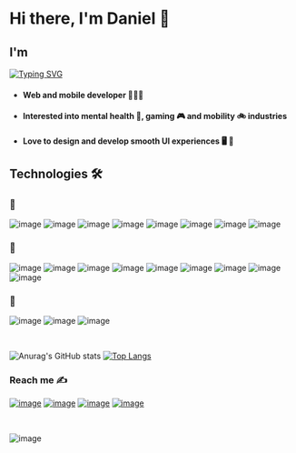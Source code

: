 # Hi there, I'm Daniel 👋

## I'm
[![Typing SVG](https://readme-typing-svg.herokuapp.com?font=Source+Code+Pro&weight=600&size=28&pause=1000&color=060F22&background=FFF643&center=true&vCenter=true&width=800&height=75&lines=Full-Stack+Web+Developer;Software+Engineer;Learning+something+new)](https://dcueto.me)

- #### Web and mobile developer 🧑‍💻📱

- #### Interested into mental health 🧠, gaming 🎮 and mobility 🚲 industries

- #### Love to design and develop smooth UI experiences 🖥️ 🎨


<!-- ## ✍ Blog & Writing
Apart from coding, I also like writing articles - you can find them at my website dcueto.me -->

## Technologies 🛠️

### 🚆
![image](https://img.shields.io/badge/TypeScript-007ACC?style=for-the-badge&logo=typescript&logoColor=white)
![image](https://img.shields.io/badge/JavaScript-323330?style=for-the-badge&logo=javascript&logoColor=F7DF1E)
![image](https://img.shields.io/badge/React-20232A?style=for-the-badge&logo=react&logoColor=61DAFB)
![image](https://img.shields.io/badge/Angular-DD0031?style=for-the-badge&logo=angular&logoColor=white)
![image](https://img.shields.io/badge/Astro-0C1222?style=for-the-badge&logo=astro&logoColor=FDFDFE)
![image](https://img.shields.io/badge/Jest-C21325?style=for-the-badge&logo=jest&logoColor=white)
![image](https://img.shields.io/badge/CSS3-1572B6?style=for-the-badge&logo=css3&logoColor=white)
![image](https://img.shields.io/badge/Wordpress-21759B?style=for-the-badge&logo=wordpress&logoColor=white)

### 🎒

![image](https://img.shields.io/badge/C%23-239120?style=for-the-badge&logo=csharp&logoColor=white)
![image](https://img.shields.io/badge/.NET-512BD4?style=for-the-badge&logo=dotnet&logoColor=white)
![image](https://img.shields.io/badge/Microsoft%20SQL%20Server-CC2927?style=for-the-badge&logo=microsoft%20sql%20server&logoColor=white)
![image](https://img.shields.io/badge/PostgreSQL-316192?style=for-the-badge&logo=postgresql&logoColor=white)
![image](https://img.shields.io/badge/Amazon_AWS-FF9900?style=for-the-badge&logo=amazonaws&logoColor=white)
![image](https://img.shields.io/badge/Heroku-430098?style=for-the-badge&logo=heroku&logoColor=white)
![image](https://img.shields.io/badge/Python-FFD43B?style=for-the-badge&logo=python&logoColor=blue)
![image](https://img.shields.io/badge/Swift-FA7343?style=for-the-badge&logo=swift&logoColor=white)
![image](https://img.shields.io/badge/Docker-2CA5E0?style=for-the-badge&logo=docker&logoColor=white)

### 🎨

![image](https://img.shields.io/badge/Sketch-FFB387?style=for-the-badge&logo=sketch&logoColor=black)
![image](https://img.shields.io/badge/Figma-F24E1E?style=for-the-badge&logo=figma&logoColor=white)
![image](https://img.shields.io/badge/Adobe%20Illustrator-FF9A00?style=for-the-badge&logo=adobe%20illustrator&logoColor=white)

&nbsp;
&nbsp;

![Anurag's GitHub stats](https://github-readme-stats.vercel.app/api?username=dcueto&show_icons=true&theme=highcontrast&hide_rank=true)
[![Top Langs](https://github-readme-stats.vercel.app/api/top-langs/?username=dcueto&exclude_repo=eloesports_wp,wordpress-platzi&langs_count=8&layout=compact&theme=highcontrast)](https://github.com/anuraghazra/github-readme-stats)



### Reach me ✍️
[![image](https://img.shields.io/badge/LinkedIn-0077B5?style=for-the-badge&logo=linkedin&logoColor=white)](https://linkedin.com/in/dcuetome/)
[![image](https://img.shields.io/badge/X-000000?style=for-the-badge&logo=x&logoColor=white)](https://x.com/dcuetome)
[![image](https://img.shields.io/badge/Portfolio-255E63?style=for-the-badge&logo=About.me&logoColor=white)](https://dcueto.me)
[![image](https://img.shields.io/badge/Gmail-D14836?style=for-the-badge&logo=gmail&logoColor=white)](mailto:dcueto14.dev@gmail.com)

&nbsp;
&nbsp;

![image](https://user-images.githubusercontent.com/74038190/212284158-e840e285-664b-44d7-b79b-e264b5e54825.gif)
